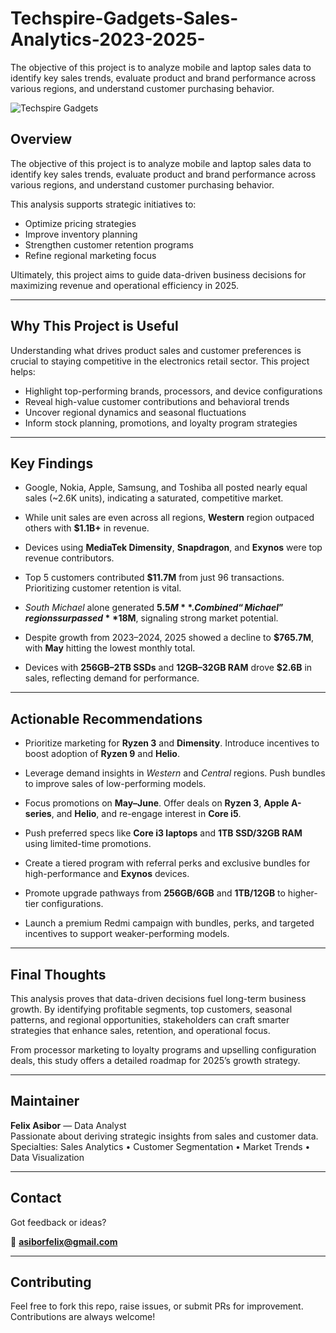 # Techspire-Gadgets-Sales-Analytics-2023-2025-
The objective of this project is to analyze mobile and laptop sales data to identify key sales trends, evaluate product and brand performance across various regions, and understand customer purchasing behavior. 

![Techspire Gadgets](https://github.com/user-attachments/assets/427ceb39-e97d-41d7-87b2-a3e959ae8188)




## Overview

The objective of this project is to analyze mobile and laptop sales data to identify key sales trends, evaluate product and brand performance across various regions, and understand customer purchasing behavior.

This analysis supports strategic initiatives to:

- Optimize pricing strategies  
- Improve inventory planning  
- Strengthen customer retention programs  
- Refine regional marketing focus  

Ultimately, this project aims to guide data-driven business decisions for maximizing revenue and operational efficiency in 2025.

---

## Why This Project is Useful

Understanding what drives product sales and customer preferences is crucial to staying competitive in the electronics retail sector. This project helps:

- Highlight top-performing brands, processors, and device configurations  
- Reveal high-value customer contributions and behavioral trends  
- Uncover regional dynamics and seasonal fluctuations  
- Inform stock planning, promotions, and loyalty program strategies  

---

## Key Findings

- Google, Nokia, Apple, Samsung, and Toshiba all posted nearly equal sales (~2.6K units), indicating a saturated, competitive market.
  
- While unit sales are even across all regions, **Western** region outpaced others with **$1.1B+** in revenue.

- Devices using **MediaTek Dimensity**, **Snapdragon**, and **Exynos** were top revenue contributors.

- Top 5 customers contributed **$11.7M** from just 96 transactions. Prioritizing customer retention is vital.
 
- *South Michael* alone generated **$5.5M**. Combined “Michael” regions surpassed **$18M**, signaling strong market potential.

- Despite growth from 2023–2024, 2025 showed a decline to **$765.7M**, with **May** hitting the lowest monthly total.
 
- Devices with **256GB–2TB SSDs** and **12GB–32GB RAM** drove **$2.6B** in sales, reflecting demand for performance.

---

##  Actionable Recommendations

- Prioritize marketing for **Ryzen 3** and **Dimensity**. Introduce incentives to boost adoption of **Ryzen 9** and **Helio**.
 
- Leverage demand insights in *Western* and *Central* regions. Push bundles to improve sales of low-performing models.

- Focus promotions on **May–June**. Offer deals on **Ryzen 3**, **Apple A-series**, and **Helio**, and re-engage interest in **Core i5**.

- Push preferred specs like **Core i3 laptops** and **1TB SSD/32GB RAM** using limited-time promotions.

- Create a tiered program with referral perks and exclusive bundles for high-performance and **Exynos** devices.

- Promote upgrade pathways from **256GB/6GB** and **1TB/12GB** to higher-tier configurations.

- Launch a premium Redmi campaign with bundles, perks, and targeted incentives to support weaker-performing models.

---

## Final Thoughts

This analysis proves that data-driven decisions fuel long-term business growth. By identifying profitable segments, top customers, seasonal patterns, and regional opportunities, stakeholders can craft smarter strategies that enhance sales, retention, and operational focus.

From processor marketing to loyalty programs and upselling configuration deals, this study offers a detailed roadmap for 2025’s growth strategy.

---

## Maintainer

**Felix Asibor** — Data Analyst  
Passionate about deriving strategic insights from sales and customer data.  
Specialties: Sales Analytics • Customer Segmentation • Market Trends • Data Visualization

---

## Contact

Got feedback or ideas?

📧 **asiborfelix@gmail.com**

---

## Contributing

Feel free to fork this repo, raise issues, or submit PRs for improvement. Contributions are always welcome!

